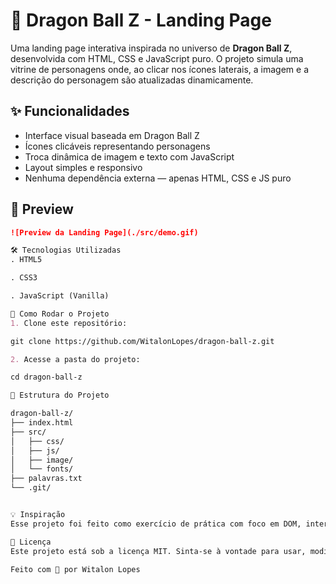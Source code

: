 # 🐉 Dragon Ball Z - Landing Page

Uma landing page interativa inspirada no universo de **Dragon Ball Z**, desenvolvida com HTML, CSS e JavaScript puro. O projeto simula uma vitrine de personagens onde, ao clicar nos ícones laterais, a imagem e a descrição do personagem são atualizadas dinamicamente.

## ✨ Funcionalidades

- Interface visual baseada em Dragon Ball Z
- Ícones clicáveis representando personagens
- Troca dinâmica de imagem e texto com JavaScript
- Layout simples e responsivo
- Nenhuma dependência externa — apenas HTML, CSS e JS puro

## 📸 Preview

```markdown
![Preview da Landing Page](./src/demo.gif)

🛠️ Tecnologias Utilizadas
. HTML5

. CSS3

. JavaScript (Vanilla)

🚀 Como Rodar o Projeto
1. Clone este repositório:

git clone https://github.com/WitalonLopes/dragon-ball-z.git

2. Acesse a pasta do projeto:

cd dragon-ball-z

📁 Estrutura do Projeto

dragon-ball-z/
├── index.html
├── src/
│   ├── css/
│   ├── js/
│   ├── image/
│   └── fonts/
├── palavras.txt
└── .git/


💡 Inspiração
Esse projeto foi feito como exercício de prática com foco em DOM, interatividade e layout, homenageando o clássico Dragon Ball Z e seus personagens icônicos.

📄 Licença
Este projeto está sob a licença MIT. Sinta-se à vontade para usar, modificar e compartilhar.

Feito com 💛 por Witalon Lopes